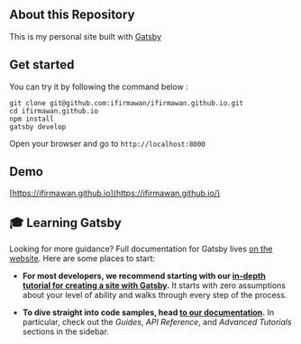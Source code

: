 ## About this Repository
This is my personal site built with [Gatsby](https://www.gatsbyjs.com/) 
## Get started
You can try it by following the command below :
```
git clone git@github.com:ifirmawan/ifirmawan.github.io.git
cd ifirmawan.github.io
npm install
gatsby develop
```
Open your browser and go to `http://localhost:8000`

## Demo

[https://ifirmawan.github.io](https://ifirmawan.github.io/)

## 🎓 Learning Gatsby

Looking for more guidance? Full documentation for Gatsby lives [on the website](https://www.gatsbyjs.com/). Here are some places to start:

- **For most developers, we recommend starting with our [in-depth tutorial for creating a site with Gatsby](https://www.gatsbyjs.com/tutorial/).** It starts with zero assumptions about your level of ability and walks through every step of the process.

- **To dive straight into code samples, head [to our documentation](https://www.gatsbyjs.com/docs/).** In particular, check out the _Guides_, _API Reference_, and _Advanced Tutorials_ sections in the sidebar.